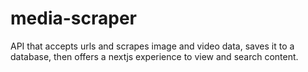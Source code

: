 # media-scraper
API that accepts urls and scrapes image and video data, saves it to a database, then offers a nextjs experience to view and search content.
